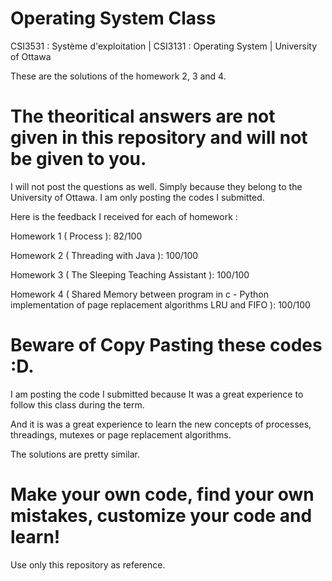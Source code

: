 # Operating System Class

CSI3531 : Système d'exploitation | CSI3131 : Operating System | University of Ottawa  

These are the solutions of the homework 2, 3 and 4. 

# The theoritical answers are not given in this repository and will not be given to you. 

I will not post the questions as well. 
Simply because they belong to the University of Ottawa. 
I am only posting the codes I submitted. 


Here is the feedback I received for each of homework :

Homework 1 ( Process ): 82/100 

Homework 2 ( Threading with Java ): 100/100 

Homework 3 ( The Sleeping Teaching Assistant ): 100/100 

Homework 4 ( Shared Memory between program in c - Python implementation of page replacement algorithms LRU and FIFO ): 100/100

# Beware of Copy Pasting these codes  :D. 

I am posting the code I submitted because It was a great experience to follow this class
during the term. 

And it is was a great experience to learn the new concepts of processes, threadings, mutexes or page replacement algorithms.

The solutions are pretty similar. 

# Make your own code, find your own mistakes, customize your code and learn!

Use only this repository as reference. 









